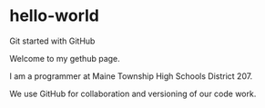 # hello-world
Git started with GitHub

Welcome to my gethub page.

I am a programmer at Maine Township High Schools District 207.

We use GitHub for collaboration and versioning of our code work.
